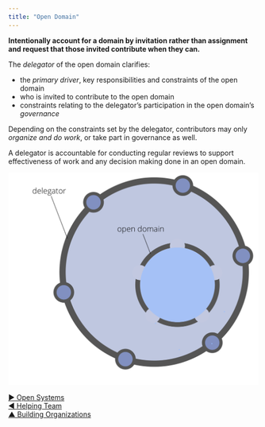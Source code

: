 ```yaml
---
title: "Open Domain"
---
```




**Intentionally account for a domain by invitation rather than assignment and request that those invited contribute when they can.**

The <dfn data-info="Delegator: An individual or group delegating a domain to other(s) to be accountable for.">delegator</dfn> of the open domain clarifies:
 
- the <dfn data-info="Primary Driver: The primary driver for a domain is the main driver that people who account for that domain respond to.">primary driver</dfn>, key responsibilities and constraints of the open domain
- who is invited to contribute to the open domain
- constraints relating to the delegator’s participation in the open domain’s <dfn data-info="Governance: The act of setting objectives, and then navigating and steering to achieve them. People with authority intentionally make and evolve decisions which have an ongoing effect on the way an organization (or a team or individual within it) creates value. These decisions set constraints on actions, guide future decisions, allocate resources and determine specifics of deliverables.">governance</dfn>

Depending on the constraints set by the delegator, contributors may only <dfn data-info="Operations: Doing the work and organizing day to day activities within the constraints defined through governance.">organize and do work</dfn>, or take part in governance as well.

A delegator is accountable for conducting regular reviews to support effectiveness of work and any decision making done in an open domain. 

![Open Domain](img/structural-patterns/open-domain.png)


[&#9654; Open Systems](open-systems.html)<br/>[&#9664; Helping Team](helping-team.html)<br/>[&#9650; Building Organizations](building-organizations.html)

